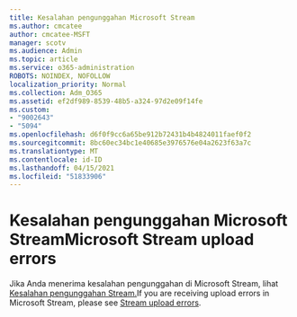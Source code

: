 ```yaml
---
title: Kesalahan pengunggahan Microsoft Stream
ms.author: cmcatee
author: cmcatee-MSFT
manager: scotv
ms.audience: Admin
ms.topic: article
ms.service: o365-administration
ROBOTS: NOINDEX, NOFOLLOW
localization_priority: Normal
ms.collection: Adm_O365
ms.assetid: ef2df989-8539-48b5-a324-97d2e09f14fe
ms.custom:
- "9002643"
- "5094"
ms.openlocfilehash: d6f0f9cc6a65be912b72431b4b4824011faef0f2
ms.sourcegitcommit: 8bc60ec34bc1e40685e3976576e04a2623f63a7c
ms.translationtype: MT
ms.contentlocale: id-ID
ms.lasthandoff: 04/15/2021
ms.locfileid: "51833906"
---
```

# <a name="microsoft-stream-upload-errors"></a><span data-ttu-id="e515a-102">Kesalahan pengunggahan Microsoft Stream</span><span class="sxs-lookup"><span data-stu-id="e515a-102">Microsoft Stream upload errors</span></span>

<span data-ttu-id="e515a-103">Jika Anda menerima kesalahan pengunggahan di Microsoft Stream, lihat [Kesalahan pengunggahan Stream.](https://docs.microsoft.com/stream/portal-understanding-upload-errors)</span><span class="sxs-lookup"><span data-stu-id="e515a-103">If you are receiving upload errors in Microsoft Stream, please see [Stream upload errors](https://docs.microsoft.com/stream/portal-understanding-upload-errors).</span></span>
